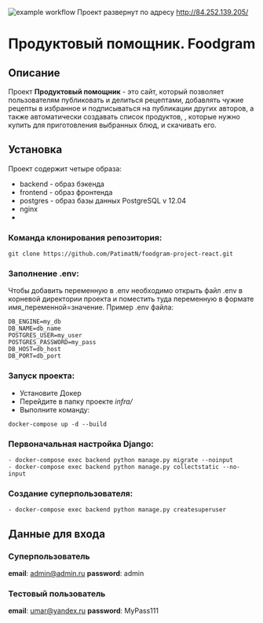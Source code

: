 ![example workflow](https://github.com/PatimatN/foodgram-project-react/actions/workflows/foodgram_workflow.yml/badge.svg)
Проект развернут по адресу http://84.252.139.205/
# Продуктовый помощник. Foodgram

## Описание
Проект **Продуктовый помощник** - это сайт, который позволяет пользователям публиковать и делиться рецептами, добавлять чужие рецепты в избранное и подписываться на публикации других авторов, а также автоматически создавать список продуктов, , которые нужно купить для приготовления выбранных блюд, и скачивать его.

## Установка
Проект содержит четыре образа:

* backend - образ бэкенда
* frontend - образ фронтенда
* postgres - образ базы данных PostgreSQL v 12.04
* nginx
* 
### Команда клонирования репозитория:
```
git clone https://github.com/PatimatN/foodgram-project-react.git
```

### Заполнение .env:
Чтобы добавить переменную в .env необходимо открыть файл .env в корневой директории проекта и поместить туда переменную в формате имя_переменной=значение. Пример .env файла:

```
DB_ENGINE=my_db 
DB_NAME=db_name 
POSTGRES_USER=my_user 
POSTGRES_PASSWORD=my_pass 
DB_HOST=db_host 
DB_PORT=db_port
```

### Запуск проекта:
* Установите Докер
* Перейдите в папку проекте *infra/*
* Выполните команду:
```
docker-compose up -d --build
```

### Первоначальная настройка Django:
```
- docker-compose exec backend python manage.py migrate --noinput
- docker-compose exec backend python manage.py collectstatic --no-input
```
### Создание суперпользователя:
```
- docker-compose exec backend python manage.py createsuperuser
```


## Данные для входа
### Суперпользователь
**email**: admin@admin.ru
**password**: admin

### Тестовый пользователь
**email**: umar@yandex.ru
**password**: MyPass111

